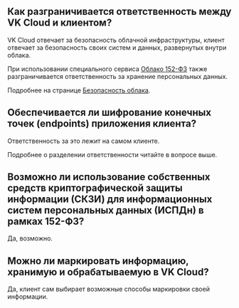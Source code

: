 ## Как разграничивается ответственность между VK Cloud и клиентом?

VK Cloud отвечает за безопасность облачной инфраструктуры, клиент отвечает за безопасность своих систем и данных, развернутых внутри облака.

При использовании специального сервиса [Облако 152-ФЗ](https://cloud.vk.com/solutions/152-fz/) также разграничивается ответственность за хранение персональных данных.

Подробнее на странице [Безопасность облака](https://cloud.vk.com/cloud-security/).

## Обеспечивается ли шифрование конечных точек (endpoints) приложения клиента?

Ответственность за это лежит на самом клиенте.

Подробнее о разделении ответственности читайте в вопросе выше.

## Возможно ли использование собственных средств криптографической защиты информации (СКЗИ) для информационных систем персональных данных (ИСПДн) в рамках 152-ФЗ?

Да, возможно.

## Можно ли маркировать информацию, хранимую и обрабатываемую в VK Cloud?

Да, клиент сам выбирает возможные способы маркировки своей информации.
